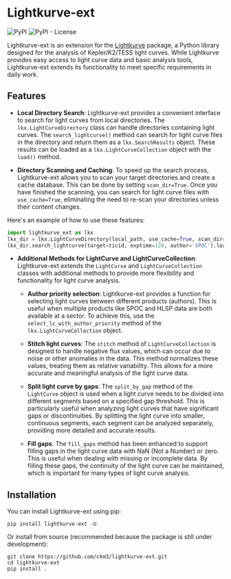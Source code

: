 # Lightkurve-ext

![PyPI](https://img.shields.io/pypi/v/lightkurve-ext?style=flat) ![PyPI - License](https://img.shields.io/pypi/l/lightkurve-ext)

Lightkurve-ext is an extension for the [Lightkurve](https://github.com/lightkurve/lightkurve) package, a Python library designed for the analysis of Kepler/K2/TESS light curves. While Lightkurve provides easy access to light curve data and basic analysis tools, Lightkurve-ext extends its functionality to meet specific requirements in daily work.

## Features

- **Local Directory Search**: Lightkurve-ext provides a convenient interface to search for light curves from local directories. The `lkx.LightCurveDirectory` class can handle directories containing light curves. The `search_lightcurve()` method can search for light curve files in the directory and return them as a `lkx.SearchResults` object. These results can be loaded as a `lkx.LightCurveCollection` object with the `load()` method.

- **Directory Scanning and Caching**: To speed up the search process, Lightkurve-ext allows you to scan your target directories and create a cache database. This can be done by setting `scan_dir=True`. Once you have finished the scanning, you can search for light curve files with `use_cache=True`, eliminating the need to re-scan your directories unless their content changes.

Here's an example of how to use these features:

```python
import lightkurve_ext as lkx
lkx_dir = lkx.LightCurveDirectory(local_path, use_cache=True, scan_dir=True)
lkx_dir.search_lightcurve(target=ticid, exptime=120, author='SPOC').load()
```



- **Additional Methods for LightCurve and LightCurveCollection**: Lightkurve-ext extends the `LightCurve` and `LightCurveCollection` classes with additional methods to provide more flexibility and functionality for light curve analysis. 
  
    - **Author priority selection**: Lightkurve-ext provides a function for selecting light curves between different products (authors). This is useful when multiple products like SPOC and HLSP data are both available at a sector. To achieve this, use the `select_lc_with_author_priority` method of the `lkx.LightCurveCollection` object.

    - **Stitch light curves**: The `stitch` method of `LightCurveCollection` is designed to handle negative flux values, which can occur due to noise or other anomalies in the data. This method normalizes these values, treating them as relative variability. This allows for a more accurate and meaningful analysis of the light curve data.

    - **Split light curve by gaps**: The `split_by_gap` method of the `LightCurve` object is used when a light curve needs to be divided into different segments based on a specified gap threshold. This is particularly useful when analyzing light curves that have significant gaps or discontinuities. By splitting the light curve into smaller, continuous segments, each segment can be analyzed separately, providing more detailed and accurate results.

    - **Fill gaps**: The `fill_gaps` method has been enhanced to support filling gaps in the light curve data with NaN (Not a Number) or zero. This is useful when dealing with missing or incomplete data. By filling these gaps, the continuity of the light curve can be maintained, which is important for many types of light curve analysis.

## Installation
You can install Lightkurve-ext using pip:
```
pip install lightkurve-ext -U
```
Or install from source (recommended because the package is still under development):
```
git clone https://github.com/ckm3/lightkurve-ext.git
cd lightkurve-ext
pip install .
```